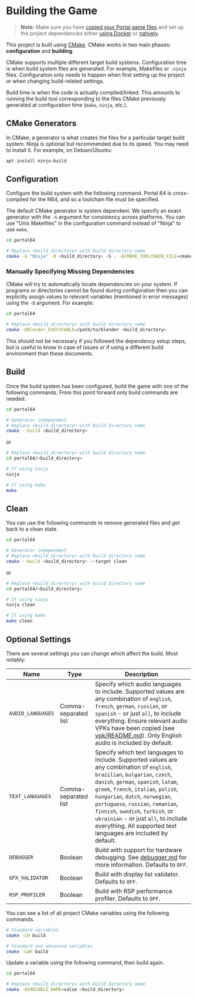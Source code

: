 # Building the Game

> **Note:** Make sure you have
> [copied your Portal game files](../../vpk/README.md) and
> set up the project dependencies either
> [using Docker](./docker_setup.md) or [natively](./native_setup.md).

This project is built using [CMake](https://cmake.org/cmake/help/). CMake works
in two main phases: **configuration** and **building**.

CMake supports multiple different target build systems. Configuration time is
when build system files are generated. For example, Makefiles or `.ninja` files.
Configuration only needs to happen when first setting up the project or when
changing build-related settings.

Build time is when the code is actually compiled/linked. This amounts to running
the build tool corresponding to the files CMake previously generated at
configuration time (`make`, `ninja`, etc.).

## CMake Generators

In CMake, a generator is what creates the files for a particular target build
system. Ninja is optional but recommended due to its speed. You may need to
install it. For example, on Debian/Ubuntu:

```sh
apt install ninja-build
```

## Configuration

Configure the build system with the following command. Portal 64 is
cross-compiled for the N64, and so a toolchain file must be specified.

The default CMake generator is system dependent. We specify an exact generator
with the `-G` argument for consistency across platforms. You can use "Unix
Makefiles" in the configuration command instead of "Ninja" to use `make`.

```sh
cd portal64

# Replace <build_directory> with build directory name
cmake -G "Ninja" -B <build_directory> -S . -DCMAKE_TOOLCHAIN_FILE=cmake/Toolchain-N64.cmake
```

### Manually Specifying Missing Dependencies

CMake will try to automatically locate dependencies on your system. If programs
or directories cannot be found during configuration then you can explicitly
assign values to relevant variables (mentioned in error messages) using the `-D`
argument. For example:

```sh
cd portal64

# Replace <build_directory> with build directory name
cmake -DBlender_EXECUTABLE=/path/to/blender <build_directory>
```

This should not be necessary if you followed the dependency setup steps, but is
useful to know in case of issues or if using a different build environment than
these documents.

## Build

Once the build system has been configured, build the game with one of the
following commands. From this point forward only build commands are needed.

```sh
cd portal64

# Generator independent
# Replace <build_directory> with build directory name
cmake --build <build_directory>
```

or

```sh
# Replace <build_directory> with build directory name
cd portal64/<build_directory>

# If using ninja
ninja

# If using make
make
```

## Clean

You can use the following commands to remove generated files and get back to a
clean state.

```sh
cd portal64

# Generator independent
# Replace <build_directory> with build directory name
cmake --build <build_directory> --target clean
```

or

```sh
# Replace <build_directory> with build directory name
cd portal64/<build_directory>

# If using ninja
ninja clean

# If using make
make clean
```

## Optional Settings

There are several settings you can change which affect the build. Most notably:

| Name              | Type                 | Description |
| ----------------- | -------------------- | --- |
| `AUDIO_LANGUAGES` | Comma-separated list | Specify which audio languages to include. Supported values are any combination of `english`, `french`, `german`, `russian`, or `spanish` - or just `all`, to include everything. Ensure relevant audio VPKs have been copied (see [vpk/README.md](../../vpk/README.md#add-multiple-audio-languages)). Only English audio is included by default. |
| `TEXT_LANGUAGES`  | Comma-separated list | Specify which text languages to include. Supported values are any combination of `english`, `brazilian`, `bulgarian`, `czech`, `danish`, `german`, `spanish`, `latam`, `greek`, `french`, `italian`, `polish`, `hungarian`, `dutch`, `norwegian`, `portuguese`, `russian`, `romanian`, `finnish`, `swedish`, `turkish`, or `ukrainian` - or just `all`, to include everything. All supported text languages are included by default. |
| `DEBUGGER`        | Boolean              | Build with support for hardware debugging. See [debugger.md](../debugger.md) for more information. Defaults to `OFF`. |
| `GFX_VALIDATOR`   | Boolean              | Build with display list validator. Defaults to `OFF`. |
| `RSP_PROFILER`    | Boolean              | Build with RSP performance profiler. Defaults to `OFF`. |

You can see a list of all project CMake variables using the following commands.

```sh
# Standard variables
cmake -LH build

# Standard and advanced variables
cmake -LAH build
```

Update a variable using the following command, then build again.

```sh
cd portal64

# Replace <build_directory> with build directory name
cmake -DVARIABLE_NAME=value <build_directory>
```
